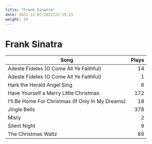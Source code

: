 ```yaml
---
title: "Frank Sinatra"
date: 2022-12-07/2022T23:19:23
weight: 24
---
```


# Frank Sinatra

 Song | Plays 
----- | -----:
Adeste Fideles (O Come All Ye Faithful) | 14
Adeste Fideles (O Come All Ye Faithful) | 1
Hark the Herald Angel Sing | 6
Have Yourself a Merry Little Christmas | 172
I'll Be Home For Christmas (If Only In My Dreams) | 18
Jingle Bells | 378
Misty | 2
Silent Night | 9
The Christmas Waltz | 89
